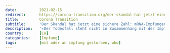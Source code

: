 ```yaml
---
date:          2021-02-15
redirect:      https://corona-transition.org/der-skandal-hat-jetzt-eine-sichere-zahl-mrna-impfungen-sind-40-mal-gefahrlicher
title:         Corona Transition
subtitle:      'Der Skandal hat jetzt eine sichere Zahl: mRNA-Impfungen sind 40 mal gefährlicher als Grippeimpfungen'
description:   '«Der Todesfall steht nicht in Zusammenhang mit der Impfung» – ab heute darf solchen Beteuerungen unter keinen Umständen mehr geglaubt werden. In (...)'
country:       [CH]
categories:    [Impfung]
tags:          [mit oder an impfung gestorben, who]
---
```

